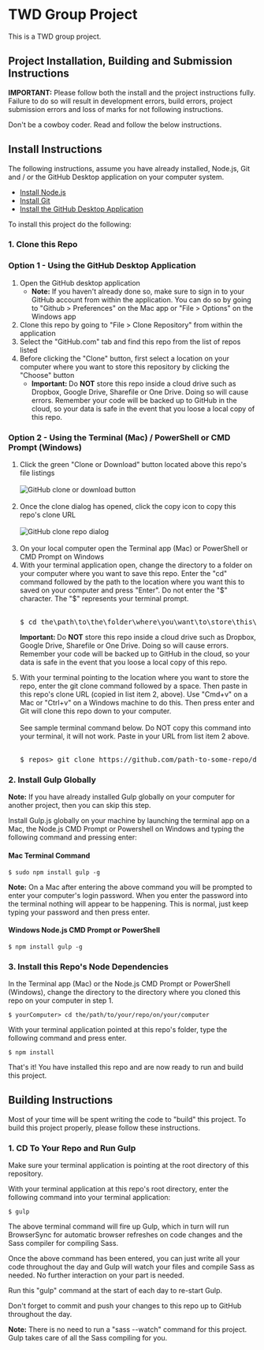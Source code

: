 # TWD Group Project
This is a TWD group project.

## Project Installation, Building and Submission Instructions

**IMPORTANT:** Please follow both the install and the project instructions fully. Failure to do so will result in development errors, build errors, project submission errors and loss of marks for not following instructions.

Don't be a cowboy coder. Read and follow the below instructions.

## Install Instructions

The following instructions, assume you have already installed, Node.js, Git and / or the GitHub Desktop application on your computer system. 

- [Install Node.js](https://nodejs.org/)
- [Install Git](https://git-scm.com/)
- [Install the GitHub Desktop Application](https://desktop.github.com/)

To install this project do the following:

### 1. Clone this Repo

### Option 1 - Using the GitHub Desktop Application

<ol>
  <li>Open the GitHub desktop application
    <ul>
      <li><strong>Note:</strong> If you haven't already done so, make sure to sign in to your GitHub account from within the application. You can do so by going to "Github > Preferences" on the Mac app or "File > Options" on the Windows app</li>
    </ul>
  </li>
  <li>Clone this repo by going to "File > Clone Repository" from within the application</li>
  <li>Select the "GitHub.com" tab and find this repo from the list of repos listed</li>
  <li>Before clicking the "Clone" button, first select a location on your computer where you want to store this repository by clicking the "Choose" button
    <ul>
      <li><strong>Important: </strong>Do <strong>NOT</strong> store this repo inside a cloud drive such as Dropbox, Google Drive, Sharefile or One Drive. Doing so will cause errors. Remember your code will be backed up to GitHub in the cloud, so your data is safe in the event that you loose a local copy of this repo.</li>
    </ul>
  </li>
</ol>

### Option 2 - Using the Terminal (Mac) / PowerShell or CMD Prompt (Windows)

<ol>
  <li>Click the green "Clone or Download" button located above this repo's file listings<br><br><img src="https://res.michaelwhyte.ca/github-clone-download-button-with-red-circle.jpg" alt="GitHub clone or download button"><br><br></li>
  <li>Once the clone dialog has opened, click the copy icon to copy this repo's clone URL<br><br><img src="https://res.michaelwhyte.ca/github-clone-repo-dialog.jpg" alt="GitHub clone repo dialog"><br><br></li>
  <li>On your local computer open the Terminal app (Mac) or PowerShell or CMD Prompt on Windows</li>
  <li>With your terminal application open, change the directory to a folder on your computer where you want to save this repo. Enter the "cd" command followed by the path to the location where you want this to saved on your computer and press "Enter". Do not enter the "$" character. The "$" represents your terminal prompt.<br><br>
    <div class="highlight highlight-source-shell">
      <pre>
$ cd the\path\to\the\folder\where\you\want\to\store\this\repo...</pre>
    </div>
    <p><strong>Important: </strong>Do <strong>NOT</strong> store this repo inside a cloud drive such as Dropbox, Google Drive, Sharefile or One Drive. Doing so will cause errors. Remember your code will be backed up to GitHub in the cloud, so your data is safe in the event that you loose a local copy of this repo.</p></li>
  </li>
  <li>With your terminal pointing to the location where you want to store the repo, enter the git clone command followed by a space. Then paste in this repo's clone URL (copied in list item 2, above). Use "Cmd+v" on a Mac or "Ctrl+v" on a Windows machine to do this. Then press enter and Git will clone this repo down to your computer.<br><br>See sample terminal command below. Do NOT copy this command into your terminal, it will not work. Paste in your URL from list item 2 above.<br><br>
  <div class="highlight highlight-source-shell">
    <pre>
$ repos> git clone https://github.com/path-to-some-repo/do-not-copy-this-url.git</pre>
  </div>
</li>
</ol>

### 2. Install Gulp Globally

**Note:** If you have already installed Gulp globally on your computer for another project, then you can skip this step.

Install Gulp.js globally on your machine by launching the terminal app on a Mac, the Node.js CMD Prompt or Powershell on Windows and typing the following command and pressing enter:

#### Mac Terminal Command

```shell
$ sudo npm install gulp -g 
```
**Note:** On a Mac after entering the above command you will be prompted to enter your computer's login password. When you enter the password into the terminal nothing will appear to be happening. This is normal, just keep typing your password and then press enter.

#### Windows Node.js CMD Prompt or PowerShell

```shell
$ npm install gulp -g
```
### 3. Install this Repo's Node Dependencies

In the Terminal app (Mac) or the Node.js CMD Prompt or PowerShell (Windows), change the directory to the directory where you cloned this repo on your computer in step 1.

```shell
$ yourComputer> cd the/path/to/your/repo/on/your/computer
```

With your terminal application pointed at this repo's folder, type the following command and press enter.

```shell
$ npm install
```

That's it! You have installed this repo and are now ready to run and build this project.

## Building Instructions

Most of your time will be spent writing the code to "build" this project. To build this project properly, please follow these instructions.

### 1. CD To Your Repo and Run Gulp

Make sure your terminal application is pointing at the root directory of this repository.

With your terminal application at this repo's root directory, enter the following command into your terminal application:

```shell
$ gulp
```

The above terminal command will fire up Gulp, which in turn will run BrowserSync for automatic browser refreshes on code changes and the Sass compiler for compiling Sass.

Once the above command has been entered, you can just write all your code throughout the day and Gulp will watch your files and compile Sass as needed. No further interaction on your part is needed.

Run this "gulp" command at the start of each day to re-start Gulp.

Don't forget to commit and push your changes to this repo up to GitHub throughout the day.

**Note:** There is no need to run a "sass --watch" command for this project. Gulp takes care of all the Sass compiling for you.



